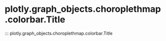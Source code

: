 # plotly.graph_objects.choroplethmap.colorbar.Title

::: plotly.graph_objects.choroplethmap.colorbar.Title
